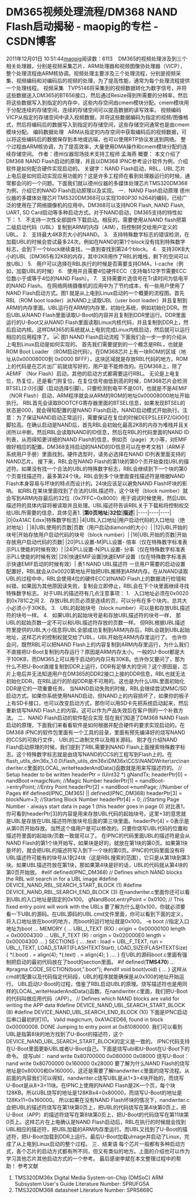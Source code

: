 # DM365视频处理流程/DM368 NAND Flash启动揭秘 - maopig的专栏 - CSDN博客
2011年12月01日 10:51:44[maopig](https://me.csdn.net/maopig)阅读数：6113
   DM365的视频处理涉及到三个相关处理器，分别是视频采集芯片、ARM处理器和视频图像协处理器（VICP），整个处理流程由ARM核协调。视频处理主要涉及三个处理流程，分别是视频采集、视频编码和对编码后的视频的处理，为了提高性能，通常为每个处理流程提供一个处理线程。
视频采集
  TVP5146将采集到的视频数据转化为数字信号，并将这些数据送入DM365的BT656接口，然后通过Resize得到所需要的分辨率，然后将这些数据写入到指定的内存中，这些内存空间由cmem模块分配。cmem模块用于分配连续的存储空间，连续的存储空间可以提高数据的读写效率。
视频编码
   VICP从指定的存储空间中读入视频数据，并将这些数据编码为指定的视频/图像格式，然后将编码后的数据写入到指定的存储空间，这些存储空间通常也是由cmem模块分配。
编码数据处理
  ARM从指定的内存空间中获取编码后的视频数据，可以将这些编码后的数据保存到本地或远端，也可以使用RTP协议发送到网络。
整个过程由ARM核协调，为了提高效率，大量使用DMA操作和cmem模块分配的连续存储空间。
作者：德州仪器现场技术支持工程师 孟海燕
概要：
本文介绍了DM368 NAND Flash启动的原理，并且以DM368 IPNC参考设计软件为例，介绍软件是如何配合硬件实现启动的。
关键字：NAND Flash启动，RBL，UBL 
芯片上电后是如何启动实现应用功能的？这是许多工程师在看到处理器运行的时候，通常都会问的一个问题。下面我们就以德州仪器的多媒体处理芯片TMS320DM368为例，介绍它的NAND Flash启动原理以及实现。
一．NAND Flash启动原理
德州仪器的多媒体处理芯片TMS320DM368可以实现1080P30 h264的编码，已经广泛的使用在了网络摄像机的应用中。DM368可以支持NOR Flash,
NAND Flash, UART,
SD Card启动等多种启动方式。对于NAND启动，DM365支持的特性如下：
1.   不支持一次性全部固件下载启动。相反的，需要使用从NAND flash把第二级启动代码（UBL）复制到ARM的内存（AIM），将控制转交给用户定义的UBL。
2.   支持最大4KB页大小的NAND。 
3.   支持特殊数字标志的错误检测，在加载UBL的时候会尝试最多24次。例如在NAND的第1个block没有找到特殊数字标志，会到下一个block继续查找，一直到查找到第24个block。
4.   支持30KB大小的UBL（DM365有32KB的内存，其中2KB用作了RBL的堆栈，剩下的空间可以放UBL） 
5.   用户可以选择在RBL执行的时候是否需要支持DMA，I-cache（例如，加载UBL的时候）
6.   使用并且需要4位硬件ECC（支持每512字节需要ECC位数小于或等于4位的NAND Flash）。 
7.   支持需要片选信号在Tr读时间为低电平的NAND Flash。
在网络网络摄像机的应用中为了节约成本，有一些用户使用了NAND Flash启动方式。图1 就是从上电到Linux启动的一个概要的流程图。首先RBL（ROM boot loader）从NAND上读取UBL（user boot loader）并且复制到ARM的内存里面。UBL运行在ARM的内存里，初始化系统，例如初始化DDR。然后UBL从NAND
 Flash里面读取U-Boot的内容并且复制到DDR里运行。DDR里面运行的U-Boot又从NAND Flash里面读取Linux内核代码，并且复制到DDR上，然后启动内核。这样DM365的系统就从上电到完成Linux内核启动，然后就可以运行相应的应用程序了。
![](http://hi.csdn.net/attachment/201112/1/0_1322707767VC61.gif)
图1 NAND Flash启动流程
下面我们会一步一步的介绍从上电到Linux启动是如何实现的。 
首先我们需要提到的一个概念是RBL，也就是ROM Boot Loader （ROM启动代码）。在DM368芯片上有一块ROM的区域（地址从0x00008000到 0x0000 BFFF），这块区域就是存放RBL代码的地方。ROM上的代码是在芯片出厂前就烧写好的，用户是不能修改的。在DM368上，除了AEMIF
 （Nor Flash）启动，其他的启动方式都需要运行RBL。
无论是上电复位，热复位，还是看门狗复位，在复位信号由低到高的时候，DM368芯片会检测BTSEL[2:0]引脚（启动选择引脚）。只要检测到电平不是001，也就是不是AEMIF （NOR Flash）启动，ARM程序就会从ARM的ROM的地址0x00008000地址开始执行。
RBL首先会读取BOOTCFG寄存器里面的BTSEL信息，如果发现BTSEL的状态是000，就会得知配置的是NAND Flash启动，NAND启动模式开始执行。注意：为了保证NAND启动正常运行，需要保证在复位的时候DEEPSLEEPZ/GIO0引脚拉高。在确认启动是NAND后，首先RBL会初始化最高2KB的内存为堆栈并且关闭所以中断。然后RBL会读取NAND的ID信息，然后在RBL的代码里面的NAND ID 列表，从而得知更详细的NAND Flash的信息，例如页（page）大小等，对EMIF做好相应的配置。DM368支持启动的NAND的ID信息可以在参考文档1（ARM子系统用户手册）里面找到。硬件选型时，请务必选择在NAND
 ID列表里面支持的NAND芯片。
接下来，RBL会在NAND Flash的第1块的第0个页开始查找UBL的描述符。如果没有找一个合法的UBL的特殊数字标志，RBL会继续到下一个块的第0个页查找描述符，最多第24个块。RBL会到多个块里面查找描述符是根据NAND Flash本身容易与坏块的特点而设计的。24块应该足以避免NAND Flash坏块的影响。
如RBL在某块里面找到了合法的UBL描述符，这个块号（block number）就会写到ARM内存最后的32位（0x7FFC~0x8000）用于调试时候使用，然后UBL描述符的具体内容将被读取并且处理。UBL描述符告诉RBL关于下载和将控制权交给UBL所需要的信息，具体见表1.
|**第0页地址**|**32位**|**描述**|
|----|----|----|
|0|0xA1AC Edxx|特殊数字标志|
|4|UBL入口地址|用户启动代码的入口地址（绝对地址）|
|8|UBL使用的页数|页数（用户启动diamond的大小）|
|12|UBL开始的块号|开始存放用户启动代码的块号（block number）|
|16|UBL开始的页数|开始存放用户启动代码的页数|
|20|PLL设置-M|PLL设置- 倍率（仅在特殊数字标准表示PLL使能的时候有效）|
|24|PLL设置-N|PLL设置- 分率（仅在特殊数字标准表示PLL使能的时候有效|
|28|快速EMIF设置|快速EMIF设置（仅在特殊数字标准表示快速EMIF启动的时候有效）|
表1 NAND UBL描述符 
一旦用户需要的启动设置配置好，RBL就会从0x0020第地址开始把UBL搬移到ARM内存。在从NAND读取UBL的过程中中，RBL会使用4位的硬件ECC对NAND Flash上的数据进行检错和纠错。如果因为其他原因读失败，复制会立即停止，RBL会在下个块里面继续寻找特殊数字标志。
对于UBL的描述符有几点注意事项：
1.   入口地址必须在0x0020到0x781C之间 
2.   存放UBL的页必须是连续的页，可以分布在多个块内，总共大小必须小于30KB。 
3.   UBL的起始块号（block number）可以是和存放UBL描述符的块号一样。 
4.   如果UBL的起始块号是和存放UBL描述符的块号一样， 那UBL的起始页数一定不可以和UBL描述符存放的页数一样。
但RBL根据UBL描述符里提供的UBL大小信息将UBL全部成功复制到ARM内存后，RBL会跳到UBL起始地址，这样芯片的控制权就交给了UBL，UBL开始在ARM内存里运行了。
也许你会问，既然RBL可以把NAND Flash上的内容复制到ARM内存里运行，为什么我们不直接把U-Boot复制到内存运行？原因是ARM内存太小。一般的U-Boot都是大于100KB，而DM365上可以用于启动的内存只有30KB。也许你又要问了，那为什么不把U-Boot直接复制到DDR上运行，DDR有足够大的空间？这个原因是，芯片上电后并无法知道用户在DM365的DDR2接口上接的DDR信息，RBL也就无法初始化DDR，在RBL运行的阶段DDR是不可用的。这也是为什么UBL里面初始化DDR是它的一项重要任务。
当NAND启动失败的时候，RBL会继续尝试MMC/SD启动方式。如果你系统使用NAND启动，但NAND上的内容损坏了，如果你的板子上有SD卡接口，也可以改变启动方式，那你可以用SD卡先把系统启动起来，然后重新烧写NAND Flash上的内容。这可以作为产品失效后在客户侧的一个补救方法。
二．NAND Flash启动的软件配合实现 
现在我们知道了DM368 NAND Flash启动的原理，下面我们来看看软件是如何根据并配合硬件的要求实现启动的。在DM368 IPNC的软件包里面有一个工具的目录，里面有预先编译好的烧写NAND的CCS的可执行文件， UBL的二进制文件以及相关源码。
刚才在介绍NAND Flash启动原理的时候，我们提到了RBL需要到NAND Flash上面搜索特殊数字标志。这个特殊数字标志就是由烧写NAND的CCS的工程写到Flash上的。在flash_utils_dm36x_1.0.0\flash_utils_dm36x\DM36x\CCS\NANDWriter\src\nandwriter.c里面的LOCAL_writeHeaderAndData()函数就是用来写描述符的。
// Setup header to be written
headerPtr = (Uint32 *) gNandTx;
headerPtr[0] = nandBoot->magicNum; //Magic Number
headerPtr[1] = nandBoot->entryPoint; //Entry Point
headerPtr[2] = nandBoot->numPage; //Number of Pages
#if defined(IPNC_DM365) || defined(IPNC_DM368)
headerPtr[3] = blockNum+3; //Starting Block Number
headerPtr[4] = 0; //Starting Page Number - always start data in page 1 (this header goes in page 0)
对比表1，你可看到headerPtr[3]的内容是用来存放UBL代码的起始块号。这里+3的意思就是UBL是存放在UBL描述符所放块号后面的第三块里面。headerPtr[4] = 0表示是从第0页开始存放。当然这个值用户是可以修改的。只要你烧写UBL代码的位置和描述符里面的起始块/页数一致就可以了。
在IPNC的代码里面UBL的描述符是会从NAND Flash的第1个块开始写，如果块是好的，就放在第1块的第0页。如果第1块是坏的，就会把UBL的描述符写入到下一个块的第0页。IPNC的代码里面没有将UBL描述符可能有的块号从1到24块（这是RBL搜索的范围），它只是从第1块到第3块。如果UBL描述符放在第1块，那如果第4块是好的话，UBL的代码就从第4块的第0页开始放。
#elif defined(IPNC_DM368)
// Defines which NAND blocks the RBL will search in for a UBL image
#define DEVICE_NAND_RBL_SEARCH_START_BLOCK (1)
#define DEVICE_NAND_RBL_SEARCH_END_BLOCK (3)
在nandwriter.c里面你还可以看到UBL的入口地址是固定的0x100。
gNandBoot.entryPoint = 0x0100; // This fixed entry point will work with the UBLs
要了解为什么是0x100，你就必须要看一下UBL的源码。在UBL源码的UBL.cmd文件里面，你可以看到下面的定义，将入口地址放在boot的地方，而boot的运行地址就是0x100。
-e boot //指定入口地址为boot
...
MEMORY
{
...
UBL_I_TEXT (RX) : origin = 0x00000100 length = 0x00004300
...
UBL_F_TEXT (R) : origin = 0x020000E0 length = 0x00004300
...
}
SECTIONS
{
... 
.text : load = UBL_F_TEXT, run = UBL_I_TEXT, LOAD_START(FLASHTEXTStart), LOAD_SIZE(FLASHTEXTSize)
{
*(.boot) 
. = align(4);
*(.text)
. = align(4);
} 
....
}
在UBL的源码boot.c里面有强制把启动的最初代码放在了boot的section里面。
#if defined(__TMS470__)
...
#pragma CODE_SECTION(boot,".boot");
#endif
void boot(void)
{
...
}
这样从cmd的配置以及代码指定代码段，UBL的程序就能确保是从0x100的地址开始运行。
UBL启动U-Boot的过程，借鉴了RBL启动UBL的原理。烧写描述符也是用同样的LOCAL_writeHeaderAndData()函数。在nandwriter.c里面，我们把U-Boot的代码叫做应用代码（APP）。
// Defines which NAND blocks are valid for writing the APP data
#define DEVICE_NAND_UBL_SEARCH_START_BLOCK (8)
#define DEVICE_NAND_UBL_SEARCH_END_BLOCK (10)
下面是IPNC启动后串口最初的打印。
Valid magicnum, 0xA1ACED66, found in block 0x00000008.
DONE
Jumping to entry point at 0x81080000.
我们可以看到UBL是指第8块的地方找到了U-Boot的描述符，这个DEVICE_NAND_UBL_SEARCH_START_BLOCK的定义是一致的。
IPNC代码支持在U-Boot里面更新UBL或者U-Boot自己。下面是烧写ubl和U-Boot在U-Boot下的命令。
烧写ubl：
nand write 0x80700000 0x080000 0x08000
烧写U-Boot：
nand write 0x80700000 0x160000 0x28000
要了解为什么NAND Flash的烧写地址是0x80000和0x160000，这还是需要了解nandwriter.c里面的烧写流程。从前面的内容我们可以得知，nandwriter.c烧写UBL是从1+3=4块开始的，而烧写U-Boot是从8+3=11块。在IPNC上使用的NAND Flash是2K一个页，每个块128KB。所以UBL烧写的地址是128KBx4=0x80000，而烧写U-Boot的地址是128Kx11=0x160000。
所以如果在没有NAND Flash坏块的情况下，nandwriter.c会把UBL的描述符烧写在第1块第0页上，把UBL的代码烧写在第4块第0页上，把U-Boot（APP）的描述符烧写在第8块第0页上，把U-Boot的代码烧写在第11块第0页上。这样芯片在上电确认是NAND Flash启动后，RBL在执行的时候就会找到UBL相应的描述符，把UBL加载的ARM内存里运行。而UBL又找到了U-Boot的描述符，把U-Boot加载到DDR上运行。最后U-Boot加载uImage并启动了Linux，完成了从上电到Linux启动的整个过程。
三．结束语 
每个芯片一般都有多种启动方式，各个芯片的启动方式都有所不同，但又有类似的地方。上面的介绍也可以作为学习其他芯片其他启动方式的一个参考。
最后感谢李斌在本文整理过程中的帮助！
参考文献
1. TMS320DM36x Digital Media System-on-Chip (DMSoC) ARM Subsystem User's Guide Literature Number: SPRUFG5A
2. TMS320DM368 datasheet Literature Number: SPRS668C
